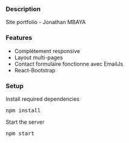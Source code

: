 ### Description

Site portfolio - Jonathan MBAYA

### Features

- Complètement responsive
- Layout multi-pages
- Contact formulaire fonctionne avec EmailJs
- React-Bootstrap

### Setup
 
Install required dependencies

<pre>npm install</pre>


Start the server

<pre>npm start</pre>

